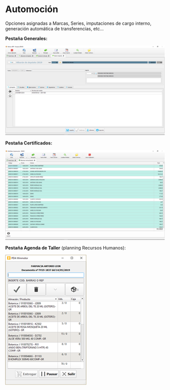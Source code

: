 # Automoción

Opciones asignadas a Marcas, Series, imputaciones de cargo interno, generación automática de transferencias, etc...

**Pestaña Generales:**

![](../../../.gitbook/assets/image%20%28184%29.png)

**Pestaña Certificados:**

![](../../../.gitbook/assets/image%20%28315%29.png)

**Pestaña Agenda de Taller** \(planning Recursos Humanos\):

![](../../../.gitbook/assets/image%20%2852%29.png)

